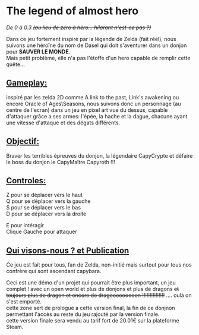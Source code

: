 # The legend of almost hero   


*De 0 à 0.3* ~~*(au lieu de zéro à héro... hilarant n'est-ce pas ?)*~~


Dans ce jeu fortement inspiré par la légende de Zelda (fait réel), nous suivons une héroïne du nom de Dasel qui doit s'aventurer dans un donjon pour **SAUVER LE MONDE**.   
Mais petit problème, elle n'a pas l'étoffe d'un hero capable de remplir cette quête...   

## <ins>Gameplay: </ins>  
inspiré par les zelda 2D comme A link to the past, Link's awakening ou encore Oracle of Ages\Seasons, nous suivons donc un personnage (au centre de l'ecran) dans un jeu en pixel art vue du dessus, capable d'attaquer grâce a ses armes: l'épée, la hache et la dague, chacune ayant une vitesse d'attaque et des dégats différents.   

## <ins>Objectif: </ins>   
Braver les terribles épreuves du donjon, la légendaire CapyCrypte et défaire le boss du donjon le CapyMaître Capyroth !!!   

## <ins>Controles: </ins>   
Z pour se déplacer vers le haut   
Q pour se déplacer vers la gauche    
S pour se déplacer vers le bas   
D pour se déplacer vers la droite   
   
E pour intéragir   
Clique Gauche pour attaquer   

## <ins> Qui visons-nous ? et Publication</ins>   
Ce jeu est fait pour tous, fan de Zelda, non-initié mais surtout pour tous nos confrère qui sont ascendant capybara.   
   
Ceci est une démo d'un projet qui pourrait être plus important, un jeu complet ! avec un open world et plus de donjons et plus de dragons ~~et toujours plus de dragon et encore de dragooooooooon !!!!!!!!!!!!!!!~~ .... oulà on s'est emporté.   
cette zone sert de prologue a cette version final, la fin de ce donjnon permettant l'accès au reste du jeu rajouté par la version finale.   
cette version finale sera vendu au tarif fort de 20.01€ sur la plateforme Steam.   






